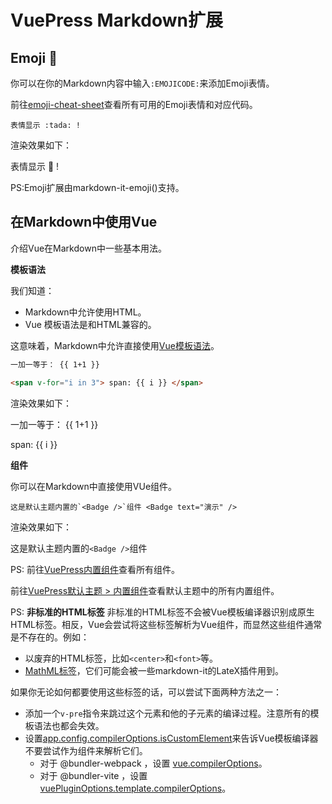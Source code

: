 # VuePress Markdown扩展

## Emoji :tada:

你可以在你的Markdown内容中输入`:EMOJICODE:`来添加Emoji表情。

前往[emoji-cheat-sheet]()查看所有可用的Emoji表情和对应代码。

```
表情显示 :tada: !
```

渲染效果如下：

表情显示 :tada: !

PS:Emoji扩展由markdown-it-emoji()支持。

## 在Markdown中使用Vue

介绍Vue在Markdown中一些基本用法。

**模板语法**

我们知道：

* Markdown中允许使用HTML。
* Vue 模板语法是和HTML兼容的。

这意味着，Markdown中允许直接使用[Vue模板语法](https://cn.vuejs.org/guide/essentials/template-syntax.html)。

```md
一加一等于： {{ 1+1 }}

<span v-for="i in 3"> span: {{ i }} </span>
```

渲染效果如下：

一加一等于： {{ 1+1 }}

<span v-for="i in 3"> span: {{ i }} </span>

**组件**

你可以在Markdown中直接使用VUe组件。

```
这是默认主题内置的`<Badge />`组件 <Badge text="演示" />
```

 渲染效果如下：

 这是默认主题内置的`<Badge />`组件 <Badge text="演示" />

 PS:
 前往[VuePress内置组件](./https://v2.vuepress.vuejs.org/zh/reference/components.html)查看所有组件。

前往[VuePress默认主题 > 内置组件](https://v2.vuepress.vuejs.org/zh/reference/default-theme/components.html)查看默认主题中的所有内置组件。

PS:
**非标准的HTML标签**
非标准的HTML标签不会被Vue模板编译器识别成原生HTML标签。相反，Vue会尝试将这些标签解析为Vue组件，而显然这些组件通常是不存在的。例如：

* 以废弃的HTML标签，比如`<center>`和`<font>`等。
* [MathML标签](https://developer.mozilla.org/zh-CN/docs/Web/MathML)，它们可能会被一些markdown-it的LateX插件用到。

如果你无论如何都要使用这些标签的话，可以尝试下面两种方法之一：

* 添加一个`v-pre`指令来跳过这个元素和他的子元素的编译过程。注意所有的模板语法也都会失效。
* 设置[app.config.compilerOptions.isCustomElement](https://vuejs.org/api/application.html#app-config-compileroptions)来告诉Vue模板编译器不要尝试作为组件来解析它们。
  * 对于 @bundler-webpack ，设置 [vue.compilerOptions](https://v2.vuepress.vuejs.org/zh/reference/bundler/webpack.html#vue)。
  * 对于 @bundler-vite ，设置 [vuePluginOptions.template.compilerOptions](https://v2.vuepress.vuejs.org/zh/reference/bundler/vite.html#vuepluginoptions)。